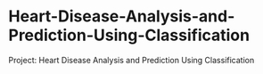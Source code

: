 # Heart-Disease-Analysis-and-Prediction-Using-Classification
Project: Heart Disease Analysis and Prediction Using Classification
